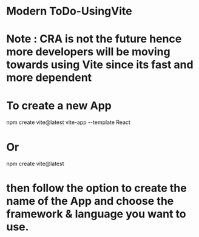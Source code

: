 # Modern ToDo-UsingVite

# Note : CRA is not the future hence more developers will be moving towards using Vite since its fast and more dependent

# To create a new App
npm create vite@latest vite-app --template React

# Or
npm create vite@latest 

# then follow the option to create the name of the App and choose the framework & language you want to use.
